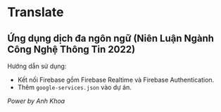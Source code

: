 ﻿# Translate

## Ứng dụng dịch đa ngôn ngữ (Niên Luận Ngành Công Nghệ Thông Tin 2022)

Hướng dẫn sử dụng:
- Kết nối Firebase gồm Firebase Realtime và Firebase Authentication.
- Thêm `google-services.json` vào dự án.

_Power by Anh Khoa_
